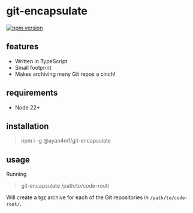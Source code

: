 # git-encapsulate

[![npm version](https://badge.fury.io/js/@ayan4m1%2Fgit-encapsulate.svg)](https://badge.fury.io/js/@ayan4m1%2Fgit-encapsulate)

## features

- Written in TypeScript
- Small footprint
- Makes archiving many Git repos a cinch!

## requirements

- Node 22+

## installation

> npm i -g @ayan4m1/git-encapsulate

## usage

Running

> git-encapsulate /path/to/code-root/

Will create a tgz archive for each of the Git repositories in `/path/to/code-root/`.
